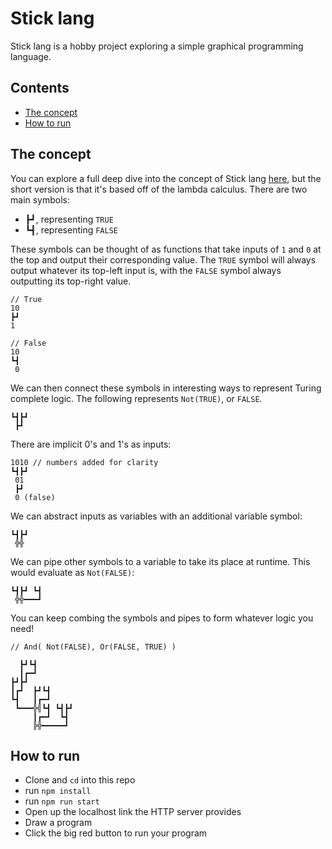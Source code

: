# Stick lang

Stick lang is a hobby project exploring a simple graphical programming language.

## Contents

- [The concept](#the-concept)
- [How to run](#how-to-run)

## The concept

You can explore a full deep dive into the concept of Stick lang [here](https://sampeach.xyz/2023/06/26/building-a-graphical-programming-language-the-concept/), but the short version is that it's based off of the lambda calculus. There are two main symbols:

- ┣┛, representing `TRUE`
- ┗┫, representing `FALSE`

These symbols can be thought of as functions that take inputs of `1` and `0` at the top and output their corresponding value. The `TRUE` symbol will always output whatever its top-left input is, with the `FALSE` symbol always outputting its top-right value.

```
// True
10
┣┛
1

// False
10
┗┫
 0
```

We can then connect these symbols in interesting ways to represent Turing complete logic. The following represents `Not(TRUE)`, or `FALSE`.

```
┗┫┣┛
 ┣┛
```

There are implicit 0's and 1's as inputs:

```
1010 // numbers added for clarity
┗┫┣┛
 01
 ┣┛
 0 (false)
```

We can abstract inputs as variables with an additional variable symbol:

```
┗┫┣┛
 ╬╬
```

We can pipe other symbols to a variable to take its place at runtime. This would evaluate as `Not(FALSE)`:

```
┗┫┣┛ ┗┫
 ╬╬━━━┛
```

You can keep combing the symbols and pipes to form whatever logic you need!

```
// And( Not(FALSE), Or(FALSE, TRUE) )

  ┣┛┗┫
  ┃┏━┛
┣┛┣┛
┃┏┛  ┣┛┗┫
┗┫   ┃┏━┛
 ┗━━━╬╣┗┫ ┗┫┣┛
     ┃┏━┛  ┗┫
     ╠╬━━━━━┛
```

## How to run

- Clone and `cd` into this repo
- run `npm install`
- run `npm run start`
- Open up the localhost link the HTTP server provides
- Draw a program
- Click the big red button to run your program
